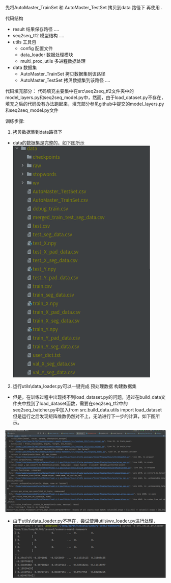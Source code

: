 



先将AutoMaster_TrainSet 和 AutoMaster_TestSet 拷贝到data 路径下 再使用 .



代码结构

+ result 结果保存路径
    ....    
+ seq2seq_tf2 模型结构
    ....
+ utils 工具包
    + config  配置文件
    + data_loader 数据处理模块
    + multi_proc_utils 多进程数据处理
+ data  数据集
    + AutoMaster_TrainSet 拷贝数据集到该路径
    + AutoMaster_TestSet  拷贝数据集到该路径
    ....

代码填充部分：
代码填充主要集中在src\seq2seq_tf2文件夹中的model_layers.py和seq2seq_model.py中，然而，由于load_dataset.py不存在，填充之后的代码没有办法跑起来，填充部分参见github中提交的model_layers.py和seq2seq_model.py文件


    
    
训练步骤:
1. 拷贝数据集到data路径下
+ data的数据集是完整的，如下图所示
![data路径下数据是完整的](./data数据完整性.png)
2. 运行utils\data_loader.py可以一键完成 预处理数据 构建数据集

+ 但是，在训练过程中出现找不到load_dataset.py的问题，通过在build_data文件夹中找到了load_dataset函数，需要在seq2seq_tf2中的seq2seq_batcher.py中加入from src.build_data.utils import load_dataset
但是运行之后发现矩阵维数仍然对不上，无法进行下一步的计算，如下图所示。

![矩阵维数不对应](./训练过程中矩阵维数不一致.png)
+ 由于utils\data_loader.py不存在，尝试使用utils\wv_loader.py进行处理，
![运行wv_loader.py结果](./运行wv_loader.png)
